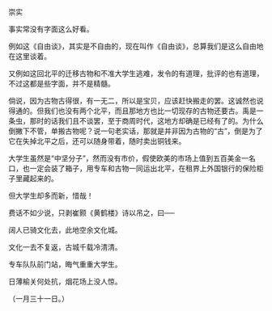 崇实

  

事实常没有字面这么好看。

例如这《自由谈》，其实是不自由的，现在叫作《自由谈》，总算我们是这么自由地在这里谈着。

又例如这回北平的迁移古物和不准大学生逃难，发令的有道理，批评的也有道理，不过这都是些字面，并不是精髓。

倘说，因为古物古得很，有一无二，所以是宝贝，应该赶快搬走的罢。这诚然也说得通的。但我们也没有两个北平，而且那地方也比一切现存的古物还要古。禹是一条虫，那时的话我们且不谈罢，至于商周时代，这地方却确是已经有了的。为什么倒撇下不管，单搬古物呢？说一句老实话，那就是并非因为古物的“古”，倒是为了它在失掉北平之后，还可以随身带着，随时卖出铜钱来。

大学生虽然是“中坚分子”，然而没有市价，假使欧美的市场上值到五百美金一名口，也一定会装了箱子，用专车和古物一同运出北平，在租界上外国银行的保险柜子里藏起来的。

但大学生却多而新，惜哉！

费话不如少说，只剥崔颢《黄鹤楼》诗以吊之，曰──

  

阔人已骑文化去，此地空余文化城。

文化一去不复返，古城千载冷清清。

专车队队前门站，晦气重重大学生。

日薄榆关何处抗，烟花场上没人惊。

  

（一月三十一日。）
